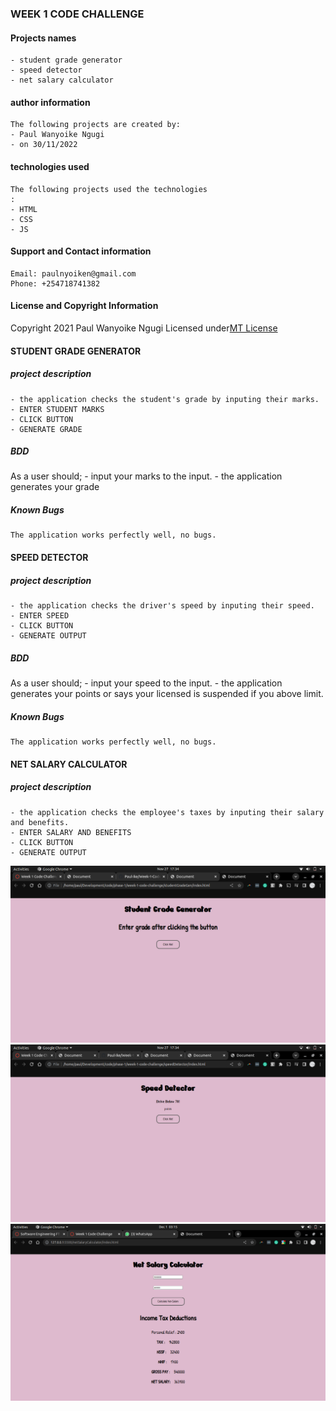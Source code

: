 ### WEEK 1 CODE CHALLENGE
#### Projects names
    - student grade generator
    - speed detector
    - net salary calculator
#### author information
    The following projects are created by:
    - Paul Wanyoike Ngugi
    - on 30/11/2022
#### technologies used
    The following projects used the technologies
    :
    - HTML
    - CSS
    - JS
#### Support and Contact information
    Email: paulnyoiken@gmail.com
    Phone: +254718741382
#### License and Copyright Information
Copyright 2021 Paul Wanyoike Ngugi Licensed under[MT License](https://github.com/Paul-ike/Week-1-Code-Challenge/blob/main/LICENSE)
#### STUDENT GRADE GENERATOR
##### project description
    - the application checks the student's grade by inputing their marks.
    - ENTER STUDENT MARKS
    - CLICK BUTTON
    - GENERATE GRADE
##### BDD
As a user should;
    - input your marks to the input.
    - the application generates your grade
##### Known Bugs
    The application works perfectly well, no bugs.

#### SPEED DETECTOR
##### project description
    - the application checks the driver's speed by inputing their speed.
    - ENTER SPEED 
    - CLICK BUTTON
    - GENERATE OUTPUT
##### BDD
As a user should;
    - input your speed to the input.
    - the application generates your points or says your licensed is suspended if you above limit.
##### Known Bugs
    The application works perfectly well, no bugs.
 
#### NET SALARY CALCULATOR
##### project description
    - the application checks the employee's taxes by inputing their salary and benefits.
    - ENTER SALARY AND BENEFITS
    - CLICK BUTTON
    - GENERATE OUTPUT

![Screenshot](gradegen.png)
![Screenshot](speeddetector.png)
![Screenshot](netsalary1.png)
